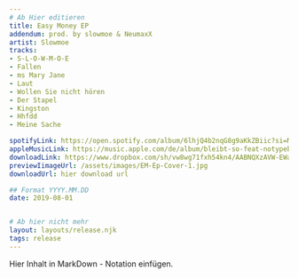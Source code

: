 ```yaml
---
# Ab Hier editieren
title: Easy Money EP
addendum: prod. by slowmoe & NeumaxX
artist: Slowmoe
tracks: 
- S-L-O-W-M-O-E
- Fallen
- ms Mary Jane
- Laut
- Wollen Sie nicht hören
- Der Stapel
- Kingston
- Hhfdd
- Meine Sache

spotifyLink: https://open.spotify.com/album/6lhjQ4b2nqG8g9aKkZBiic?si=MLriiaBiR4WYk7kzy3quNw
appleMusicLink: https://music.apple.com/de/album/bleibt-so-feat-notypebeats-single/1625719403
downloadLink: https://www.dropbox.com/sh/vw8wg71fxh54kn4/AABNQXzAVW-EWaJws-8zx-tia?dl=0
previewIimageUrl: /assets/images/EM-Ep-Cover-1.jpg
downloadUrl: hier download url

## Format YYYY.MM.DD
date: 2019-08-01


# Ab hier nicht mehr
layout: layouts/release.njk
tags: release
---
```


Hier Inhalt in MarkDown - Notation einfügen.